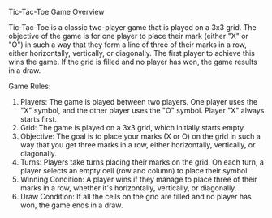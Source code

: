 Tic-Tac-Toe Game Overview

Tic-Tac-Toe is a classic two-player game that is played on a 3x3 grid. The objective of the game is for one player to place their mark (either "X" or "O") in such a way that they form a line of three of their marks in a row, either horizontally, vertically, or diagonally. The first player to achieve this wins the game. If the grid is filled and no player has won, the game results in a draw.

Game Rules:

1. Players: The game is played between two players. One player uses the "X" symbol, and the other player uses the "O" symbol. Player "X" always starts first.
2. Grid: The game is played on a 3x3 grid, which initially starts empty.
3. Objective: The goal is to place your marks (X or O) on the grid in such a way that you get three marks in a row, either horizontally, vertically, or diagonally.
4. Turns: Players take turns placing their marks on the grid. On each turn, a player selects an empty cell (row and column) to place their symbol.
5. Winning Condition: A player wins if they manage to place three of their marks in a row, whether it's horizontally, vertically, or diagonally.
6. Draw Condition: If all the cells on the grid are filled and no player has won, the game ends in a draw.

